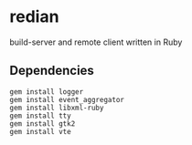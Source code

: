 # redian
build-server and remote client written in Ruby

## Dependencies

~~~~
gem install logger
gem install event_aggregator
gem install libxml-ruby
gem install tty
gem install gtk2
gem install vte
~~~~
